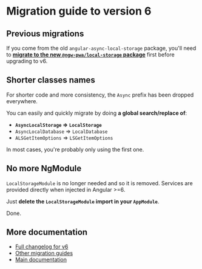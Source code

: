 # Migration guide to version 6

## Previous migrations

If you come from the old `angular-async-local-storage` package,
you'll need to **[migrate to the new `@ngw-pwa/local-storage` package](./MIGRATION_TO_NEW_PACKAGE.md)**
first before upgrading to v6.

## Shorter classes names

For shorter code and more consistency, the `Async` prefix has been dropped everywhere.

You can easily and quickly migrate by doing **a global search/replace of**:
- **`AsyncLocalStorage` => `LocalStorage`**
- `AsyncLocalDatabase` => `LocalDatabase`
- `ALSGetItemOptions` => `LSGetItemOptions`

In most cases, you're probably only using the first one.

## No more NgModule

`LocalStorageModule` is no longer needed and so it is removed.
Services are provided directly when injected in Angular >=6.

Just **delete the `LocalStorageModule` import in your `AppModule`**.

Done.

## More documentation

- [Full changelog for v6](../CHANGELOG.md#600-2018-07-26)
- [Other migration guides](../MIGRATION.md)
- [Main documentation](../README.md)
